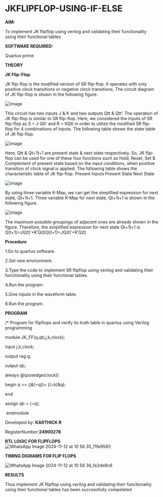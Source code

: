 # JKFLIPFLOP-USING-IF-ELSE

**AIM:** 

To implement  JK flipflop using verilog and validating their functionality using their functional tables

**SOFTWARE REQUIRED:**

Quartus prime

**THEORY**

**JK Flip-Flop**

JK flip-flop is the modified version of SR flip-flop. It operates with only positive clock transitions or negative clock transitions. The circuit diagram of JK flip-flop is shown in the following figure.

![image](https://github.com/naavaneetha/JKFLIPFLOP-USING-IF-ELSE/assets/154305477/a649c30b-232b-4558-b188-fd6c09845180)


This circuit has two inputs J & K and two outputs Qtt & Qtt’. The operation of JK flip-flop is similar to SR flip-flop. Here, we considered the inputs of SR flip-flop as S = J Qtt’ and R = KQtt in order to utilize the modified SR flip-flop for 4 combinations of inputs. The following table shows the state table of JK flip-flop.

![image](https://github.com/naavaneetha/JKFLIPFLOP-USING-IF-ELSE/assets/154305477/c4360742-e8a8-4937-b089-c46c0433f9a3)

 
Here, Qtt & Qt+1t+1 are present state & next state respectively. So, JK flip-flop can be used for one of these four functions such as Hold, Reset, Set & Complement of present state based on the input conditions, when positive transition of clock signal is applied. The following table shows the characteristic table of JK flip-flop. Present Inputs Present State Next State
 
![image](https://github.com/naavaneetha/JKFLIPFLOP-USING-IF-ELSE/assets/154305477/6c275261-a6d5-4c37-a3a7-1e88ca11c4cd)

By using three variable K-Map, we can get the simplified expression for next state, Qt+1t+1. Three variable K-Map for next state, Qt+1t+1 is shown in the following figure.
 
![image](https://github.com/naavaneetha/JKFLIPFLOP-USING-IF-ELSE/assets/154305477/5174f41b-0ce0-4329-a372-6d1943ea6673)

The maximum possible groupings of adjacent ones are already shown in the figure. Therefore, the simplified expression for next state Qt+1t+1 is Q(t+1)=JQ(t)′+K′Q(t)Q(t+1)=JQ(t)′+K′Q(t)

**Procedure**

1.Go to quartus software.

2.Set new environment.

3.Type the code to implement SR flipflop using verilog and validating their functionality using their functional tables.

4.Run the program.

5.Give inputs in the waveform table.

6.Run the program.


**PROGRAM**

/* Program for flipflops and verify its truth table in quartus using Verilog programming

module JK_FF(q,qb,j,k,clock);

 input j,k,clock;
 
 output reg q;
 
 output qb;
 
 always @(posedge(clock))
 
 begin
 q <= (j&(~q))+ ((~k)&q);
 
 end
 
 assign qb = (~q);
 
 endmodule

 Developed by: **KARTHICK R**

RegisterNumber:**24900278**


**RTL LOGIC FOR FLIPFLOPS**
![WhatsApp Image 2024-11-12 at 10 56 35_f1fe9583](https://github.com/user-attachments/assets/ca50d6a3-d6f0-409c-a41a-79259d8743f9)


**TIMING DIGRAMS FOR FLIP FLOPS**

![WhatsApp Image 2024-11-12 at 10 56 36_fe2de9c6](https://github.com/user-attachments/assets/6ac213ab-0968-403f-b1c3-7787a65962cb)

**RESULTS**


Thus implement JK flipflop using verilog and validating their functionality using their functional tables has been successfully compeleted
